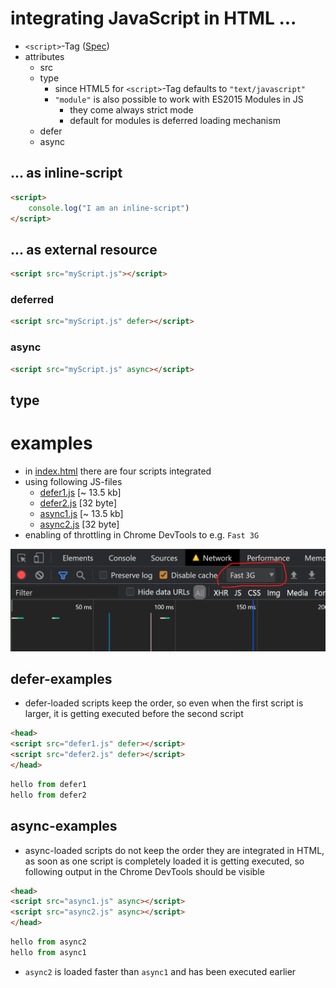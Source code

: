 # integrating JavaScript in HTML ...

- `<script>`-Tag ([Spec](https://html.spec.whatwg.org/multipage/scripting.html#scripting-3))
- attributes
  - src
  - type
    - since HTML5 for `<script>`-Tag defaults to `"text/javascript"`
    - `"module"` is also possible to work with ES2015 Modules in JS
      - they come always strict mode
      - default for modules is deferred loading mechanism
  - defer
  - async

## ... as inline-script

```html
<script>
    console.log("I am an inline-script")
</script>
```

## ... as external resource

```html
<script src="myScript.js"></script>
```

### deferred

```html
<script src="myScript.js" defer></script>
```

### async

```html
<script src="myScript.js" async></script>
```

## type

# examples

- in [index.html](index.html) there are four scripts integrated
- using following JS-files
  - [defer1.js](defer1.js) [~ 13.5 kb]
  - [defer2.js](defer2.js) [32 byte]
  - [async1.js](async1.js) [~ 13.5 kb]
  - [async2.js](async2.js) [32 byte]
- enabling of throttling in Chrome DevTools to e.g. `Fast 3G`

![ChromeDevtools Network Tab](devtools_networktab.png "ChromeDevtools Network Tab")

## defer-examples

- defer-loaded scripts keep the order, so even when the first script is larger, it is getting executed before the second script

```html
<head>
<script src="defer1.js" defer></script>
<script src="defer2.js" defer></script>
</head>
```

```js
hello from defer1
hello from defer2
```

## async-examples

- async-loaded scripts do not keep the order they are integrated in HTML, as soon as one script is completely loaded it is getting executed, so following output in the Chrome DevTools should be visible

```html
<head>
<script src="async1.js" async></script>
<script src="async2.js" async></script>
</head>
```

```js
hello from async2
hello from async1
```

- `async2` is loaded faster than `async1` and has been executed earlier
